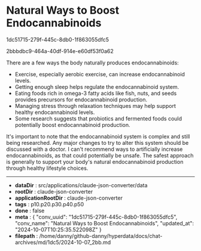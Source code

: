 # Natural Ways to Boost Endocannabinoids

1dc51715-279f-445c-8db0-1f863055dfc5

2bbbdbc9-464a-40df-914e-e60df53f0a62

 There are a few ways the body naturally produces endocannabinoids:

- Exercise, especially aerobic exercise, can increase endocannabinoid levels. 
- Getting enough sleep helps regulate the endocannabinoid system.
- Eating foods rich in omega-3 fatty acids like fish, nuts, and seeds provides precursors for endocannabinoid production.
- Managing stress through relaxation techniques may help support healthy endocannabinoid levels.
- Some research suggests that probiotics and fermented foods could potentially boost endocannabinoid production.

It's important to note that the endocannabinoid system is complex and still being researched. Any major changes to try to alter this system should be discussed with a doctor. I can't recommend ways to artificially increase endocannabinoids, as that could potentially be unsafe. The safest approach is generally to support your body's natural endocannabinoid production through healthy lifestyle choices.

---

* **dataDir** : src/applications/claude-json-converter/data
* **rootDir** : claude-json-converter
* **applicationRootDir** : claude-json-converter
* **tags** : p10.p20.p30.p40.p50
* **done** : false
* **meta** : {
  "conv_uuid": "1dc51715-279f-445c-8db0-1f863055dfc5",
  "conv_name": "Natural Ways to Boost Endocannabinoids",
  "updated_at": "2024-10-07T10:25:35.522098Z"
}
* **filepath** : /home/danny/github-danny/hyperdata/docs/chat-archives/md/1dc5/2024-10-07_2bb.md